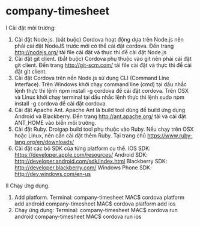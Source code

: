 # company-timesheet
I Cài đặt môi trường:
1. Cài đặt Node.js. (bắt buộc)
    Cordova hoạt động dựa trên Node.js nên phải cài đặt NodeJS trước mới có thể cài đặt cordova. Đến trang http://nodejs.org/ tải file cài đặt và thực thi để cài đặt Node.js
2. Cài đặt git client. (bắt buộc)
    Cordova phụ thuộc vào git nên phải cài đặt git client. Đến trang http://git-scm.com/ tải file cài đặt và thực thi để cài đặt git client.
3. Cài đặt Cordova trên nền Node.js sử dụng CLI (Command Line Interface).
    Trên Windows khởi chạy command line (cmd) tại dấu nhắc lệnh thực thi lệnh npm install -g cordova để cài đặt cordova.
    Trên OSX và Linux khởi chạy terminal tại dấu nhắc lệnh thực thi lệnh sudo npm install -g cordova để cài đặt cordova.
4. Cài đặt Apache Ant.
    Apache Ant là build tool dùng để build ứng dụng Android và Blackberry. Đến trang http://ant.apache.org/ tải và cài đặt ANT_HOME vào biến môi trường.
5. Cài đặt Ruby.
    Droigap build tool phụ thuộc vào Ruby. Nếu chạy trên OSX hoặc Linux, nên cần cài đặt thêm Ruby. Tại trang chủ https://www.ruby-lang.org/en/downloads/
6. Cài đặt các bộ SDK của từng platform cụ thể.
    IOS SDK: https://developer.apple.com/resources/
    Android SDK: http://developer.android.com/sdk/index.html
    Blackberry SDK: http://developer.blackberry.com/
    Windows Phone SDK: http://dev.windows.com/en-us

II Chạy ứng dụng.
1. Add platform.
  Terminal:   company-timesheet MAC$ cordova platform add android
              company-timesheet MAC$ cordova platform add ios
2. Chạy ứng dụng:
  Terminal:   company-timesheet MAC$ cordova run android
              company-timesheet MAC$ cordova run ios 
